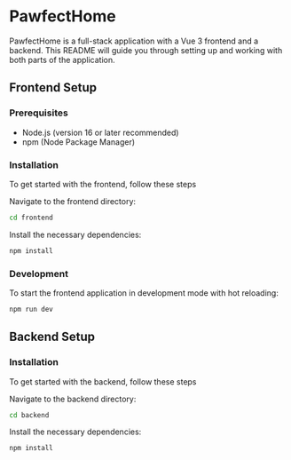 # PawfectHome

PawfectHome is a full-stack application with a Vue 3 frontend and a backend. This README will guide you through setting up and working with both parts of the application.

## Frontend Setup 

### Prerequisites
- Node.js (version 16 or later recommended)
- npm (Node Package Manager)

### Installation

To get started with the frontend, follow these steps

Navigate to the frontend directory:

```sh
cd frontend
```
Install the necessary dependencies:

```sh
npm install
```

### Development

To start the frontend application in development mode with hot reloading:

```sh
npm run dev
```

## Backend Setup

### Installation

To get started with the backend, follow these steps

Navigate to the backend directory:

```sh
cd backend
```
Install the necessary dependencies:

```sh
npm install
```

